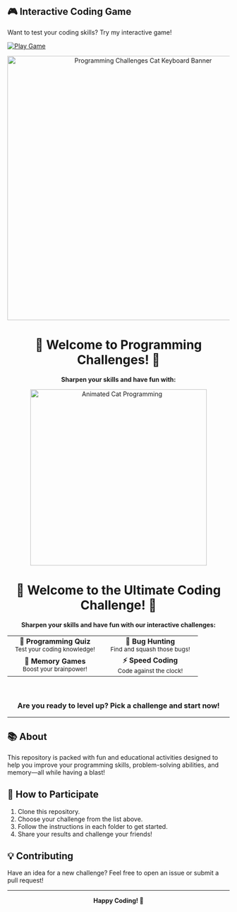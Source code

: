 ## 🎮 Interactive Coding Game

Want to test your coding skills? Try my interactive game!


[![Play Game](https://img.shields.io/badge/🎮_Play_Game-4ecdc4?style=for-the-badge&logo=gamepad&logoColor=white)](http://127.0.0.1:5500/Coding_game.html)
<div align="center">
  <img src="https://pplx-res.cloudinary.com/image/private/user_uploads/71184525/8dced957-1797-414e-9c52-03e652a5a8d4/generated-image.jpg" width="600" alt="Programming Challenges Cat Keyboard Banner">

  <h1>🚀 Welcome to Programming Challenges! 🚀</h1>
  <p>
    <b>Sharpen your skills and have fun with:</b>
  </p>
</div>
  
<div align="center">
  <img src="https://media.giphy.com/media/26tn33aiTi1jkl6H6/giphy.gif" width="400" alt="Animated Cat Programming">
  
  <h1>🚀 Welcome to the Ultimate Coding Challenge! 🚀</h1>
  
  <p>
    <b>Sharpen your skills and have fun with our interactive challenges:</b>
  </p>
  
  <table>
    <tr>
      <td align="center" width="200"><b>🧠 Programming Quiz</b><br><sub>Test your coding knowledge!</sub></td>
      <td align="center" width="200"><b>🐛 Bug Hunting</b><br><sub>Find and squash those bugs!</sub></td>
    </tr>
    <tr>
      <td align="center" width="200"><b>🧩 Memory Games</b><br><sub>Boost your brainpower!</sub></td>
      <td align="center" width="200"><b>⚡ Speed Coding</b><br><sub>Code against the clock!</sub></td>
    </tr>
  </table>
  
  <br>
  <h3>Are you ready to level up? Pick a challenge and start now!</h3>
</div>

---

## 📚 About

This repository is packed with fun and educational activities designed to help you improve your programming skills, problem-solving abilities, and memory—all while having a blast!

## 🏁 How to Participate

1. Clone this repository.
2. Choose your challenge from the list above.
3. Follow the instructions in each folder to get started.
4. Share your results and challenge your friends!

## 💡 Contributing

Have an idea for a new challenge? Feel free to open an issue or submit a pull request!

---

<div align="center">
  <b>Happy Coding! 🚀</b>
</div>

